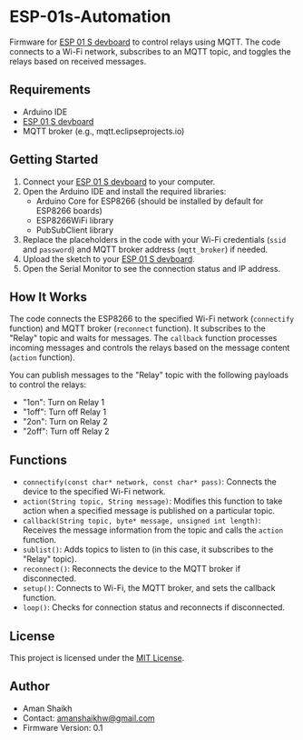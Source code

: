 # ESP-01s-Automation
Firmware for [ESP 01 S devboard](https://github.com/aman983/ESP-01S_Relay_Module) to control relays using MQTT. The code connects to a Wi-Fi network, subscribes to an MQTT topic, and toggles the relays based on received messages.

## Requirements

- Arduino IDE
- [ESP 01 S devboard](https://github.com/aman983/ESP-01S_Relay_Module)
- MQTT broker (e.g., mqtt.eclipseprojects.io)

## Getting Started

1. Connect your [ESP 01 S devboard](https://github.com/aman983/ESP-01S_Relay_Module) to your computer.
2. Open the Arduino IDE and install the required libraries:
   - Arduino Core for ESP8266 (should be installed by default for ESP8266 boards)
   - ESP8266WiFi library
   - PubSubClient library
3. Replace the placeholders in the code with your Wi-Fi credentials (`ssid` and `password`) and MQTT broker address (`mqtt_broker`) if needed.
4. Upload the sketch to your [ESP 01 S devboard](https://github.com/aman983/ESP-01S_Relay_Module).
5. Open the Serial Monitor to see the connection status and IP address.

## How It Works

The code connects the ESP8266 to the specified Wi-Fi network (`connectify` function) and MQTT broker (`reconnect` function). It subscribes to the "Relay" topic and waits for messages. The `callback` function processes incoming messages and controls the relays based on the message content (`action` function).

You can publish messages to the "Relay" topic with the following payloads to control the relays:
- "1on": Turn on Relay 1
- "1off": Turn off Relay 1
- "2on": Turn on Relay 2
- "2off": Turn off Relay 2

## Functions

- `connectify(const char* network, const char* pass)`: Connects the device to the specified Wi-Fi network.
- `action(String topic, String message)`: Modifies this function to take action when a specified message is published on a particular topic.
- `callback(String topic, byte* message, unsigned int length)`: Receives the message information from the topic and calls the `action` function.
- `sublist()`: Adds topics to listen to (in this case, it subscribes to the "Relay" topic).
- `reconnect()`: Reconnects the device to the MQTT broker if disconnected.
- `setup()`: Connects to Wi-Fi, the MQTT broker, and sets the callback function.
- `loop()`: Checks for connection status and reconnects if disconnected.

## License

This project is licensed under the [MIT License](LICENSE).

## Author

- Aman Shaikh
- Contact: amanshaikhw@gmail.com
- Firmware Version: 0.1
